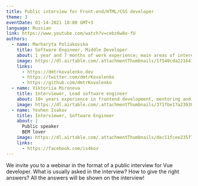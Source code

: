 ```yaml
---
title: Public interview for Front-end/HTML/CSS developer
theme: 3
eventDate: 01-14-2021 18:00 GMT+3
language: Russian
link: https://www.youtube.com/watch?v=cebz6w8o-fU
authors:
  - name: Marharyta Poliakovska
    title: Software Engineer, Middle Developer
    about: 1 year and 7 months of work experience; main areas of interest - html5, css3, scss, bootstrap. Have hands-on experience with Angular 2+ on the current project.
    image: https://dl.airtable.com/.attachmentThumbnails/1f540cda22164147be102b7995bcdb34/017c512e
    links:
      - https://dmtrkovalenko.dev
      - https://twitter.com/dmtrKovalenko
      - https://github.com/dmtrKovalenko
  - name: Viktoriia Mironova
    title: Interviewer, Lead software engineer
    about: 10+ years experience in frontend development, mentoring and interviewing, have PhD degree)
    image: https://dl.airtable.com/.attachmentThumbnails/371fbe17a239388d5be70d57cf7198be/1029018e
  - name: Yevhen Isakov
    title: Interviewer, Software Engineer
    about: |
      Public speaker
      BEM lover
    image: https://dl.airtable.com/.attachmentThumbnails/dec11fcee235f76ba8df4553b0a115da/7b7445c7
    links:
      - https://facebook.com/is4kov
---
```


We invite you to a webinar in the format of a public interview for Vue developer.
What is usually asked in the interview?
How to give the right answers?
All the answers will be shown on the interview!

